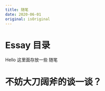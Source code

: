 ```yaml
---
title: 随笔
date: 2020-06-01
original: isOriginal
---
```


#  Essay 目录

Hello 这里面存放一些 随笔

# 不妨大刀阔斧的谈一谈？